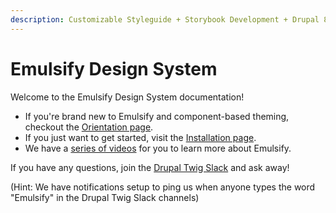 ```yaml
---
description: Customizable Styleguide + Storybook Development + Drupal 8 theme
---
```


# Emulsify Design System

Welcome to the Emulsify Design System documentation!

* If you're brand new to Emulsify and component-based theming, checkout the [Orientation page](https://github.com/fourkitchens/emulsify/wiki/Orientation).
* If you just want to get started, visit the [Installation page](https://github.com/fourkitchens/emulsify/wiki/Installation).
* We have a [series of videos](https://www.youtube.com/playlist?list=PLO9S6JjNqWsGMQLDfE8Ekt0ryrGa3g4km) for you to learn more about Emulsify.

If you have any questions, join the [Drupal Twig Slack](https://drupaltwig-slack.herokuapp.com/) and ask away!

\(Hint: We have notifications setup to ping us when anyone types the word "Emulsify" in the Drupal Twig Slack channels\)

